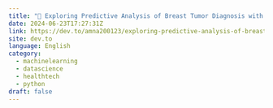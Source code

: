 ```yaml
---
title: "🚀 Exploring Predictive Analysis of Breast Tumor Diagnosis with Streamlit and SVM! 🚀"
date: 2024-06-23T17:27:31Z
link: https://dev.to/amna200123/exploring-predictive-analysis-of-breast-tumor-diagnosis-with-streamlit-and-svm-dh3?utm_medium=RSS&utm_source=news.12bit.vn
site: dev.to
language: English
category:
  - machinelearning
  - datascience
  - healthtech
  - python
draft: false
---
```

